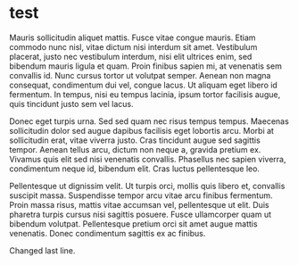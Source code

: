 # test

Mauris sollicitudin aliquet mattis. Fusce vitae congue mauris. Etiam commodo nunc nisl, vitae dictum nisi interdum sit amet. Vestibulum placerat, justo nec vestibulum interdum, nisi elit ultrices enim, sed bibendum mauris ligula et quam. Proin finibus sapien mi, at venenatis sem convallis id. Nunc cursus tortor ut volutpat semper. Aenean non magna consequat, condimentum dui vel, congue lacus. Ut aliquam eget libero id fermentum. In tempus, nisi eu tempus lacinia, ipsum tortor facilisis augue, quis tincidunt justo sem vel lacus.

Donec eget turpis urna. Sed sed quam nec risus tempus tempus. Maecenas sollicitudin dolor sed augue dapibus facilisis eget lobortis arcu. Morbi at sollicitudin erat, vitae viverra justo. Cras tincidunt augue sed sagittis tempor. Aenean tellus arcu, dictum non neque a, gravida pretium ex. Vivamus quis elit sed nisi venenatis convallis. Phasellus nec sapien viverra, condimentum neque id, bibendum elit. Cras luctus pellentesque leo.

Pellentesque ut dignissim velit. Ut turpis orci, mollis quis libero et, convallis suscipit massa. Suspendisse tempor arcu vitae arcu finibus fermentum. Proin massa risus, mattis vitae accumsan vel, pellentesque ut elit. Duis pharetra turpis cursus nisi sagittis posuere. Fusce ullamcorper quam ut bibendum volutpat. Pellentesque pretium orci sit amet augue mattis venenatis. Donec condimentum sagittis ex ac finibus.

Changed last line.

